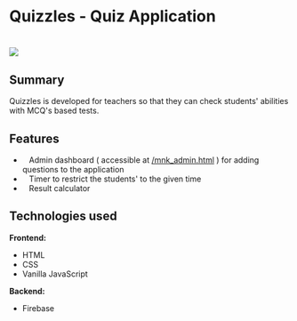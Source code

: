 Quizzles - Quiz Application
===========================

![](https://res.cloudinary.com/sherri-media/image/upload/v1653820502/quiz_1_c548ca65a4.png)
===========================================================================================

Summary
-------

Quizzles is developed for teachers so that they can check students' abilities with MCQ's based tests.

Features
--------

*    Admin dashboard ( accessible at [/mnk_admin.html](https://quizzles10.web.app/mnk_admin.html) ) for adding questions to the application
*    Timer to restrict the students' to the given time
*    Result calculator

Technologies used
-----------------

**Frontend:**

* HTML
* CSS
* Vanilla JavaScript

**Backend:**

* Firebase

